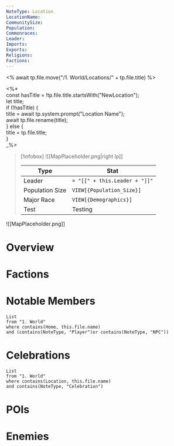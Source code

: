 ```yaml
---
NoteType: Location
LocationName: 
CommunitySize: 
Population: 
Commonraces: 
Leader: 
Imports: 
Exports: 
Religions: 
Factions:
---
```


<% await tp.file.move("/1. World/Locations/" + tp.file.title) %>

<%*  
const hasTitle = !tp.file.title.startsWith("NewLocation");  
let title;  
if (!hasTitle) {  
title = await tp.system.prompt("Location Name");  
await tp.file.rename(title);  
} else {  
title = tp.file.title;  
}  
_%>

> [!infobox]
> ![[MapPlaceholder.png|right lp]]
> 
> | Type | Stat |
> | ---- | ---- |
> | Leader | `= "[[" + this.Leader + "]]"`|
> | Population Size | `VIEW[{Population_Size}]` |
> | Major Race | `VIEW[{Demographics}]` |
> | Test | Testing |

![[MapPlaceholder.png]]
# Overview

# Factions

# Notable Members
```dataview
List 
from "1. World"
where contains(Home, this.file.name)
and (contains(NoteType, "Player")or contains(NoteType, "NPC"))
```

# Celebrations
```dataview
List
from "1. World"
where contains(Location, this.file.name)
and contains(NoteType, "Celebration")
```
# POIs

# Enemies

 
